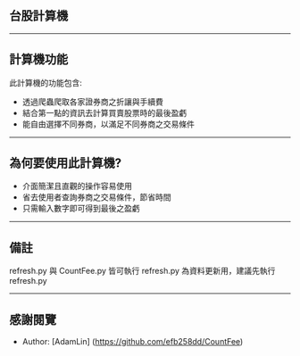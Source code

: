 ## 台股計算機


----
## 計算機功能
此計算機的功能包含:

* 透過爬蟲爬取各家證券商之折讓與手續費 
* 結合第一點的資訊去計算買賣股票時的最後盈虧
* 能自由選擇不同券商，以滿足不同券商之交易條件
 
----
## 為何要使用此計算機?
* 介面簡潔且直觀的操作容易使用
* 省去使用者查詢券商之交易條件，節省時間
* 只需輸入數字即可得到最後之盈虧

----
## 備註
refresh.py 與 CountFee.py 皆可執行
refresh.py 為資料更新用，建議先執行refresh.py

----
## 感謝閱覽
* Author: [AdamLin]
(https://github.com/efb258dd/CountFee)
